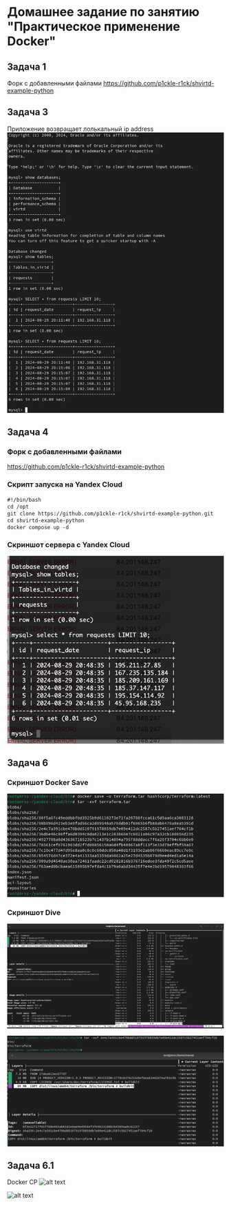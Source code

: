 # Домашнее задание по занятию "Практическое применение Docker"

## Задача 1

Форк с добавленными файлами 
https://github.com/p1ckle-r1ck/shvirtd-example-python


## Задача 3

Приложение возвращает лолькальный ip address
![alt text](task3_2.png)



## Задача 4

### Форк с добавленными файлами 
https://github.com/p1ckle-r1ck/shvirtd-example-python

### Скрипт запуска на Yandex Cloud
    #!/bin/bash
    cd /opt
    git clone https://github.com/p1ckle-r1ck/shvirtd-example-python.git
    cd shvirtd-example-python
    docker compose up -d 

### Скриншот сервера с Yandex Cloud
![alt text](task4_1.jpg)


## Задача 6

### Скриншот Docker Save
![alt text](task6_1.png)

### Скриншот Dive

![alt text](task6_3.png)

![alt text](task6_2.png)


## Задача 6.1
Docker CP
![alt text](<Снимок экрана от 2024-08-30 00-45-40.png>)

![alt text](<Снимок экрана от 2024-08-30 00-46-52.png>)